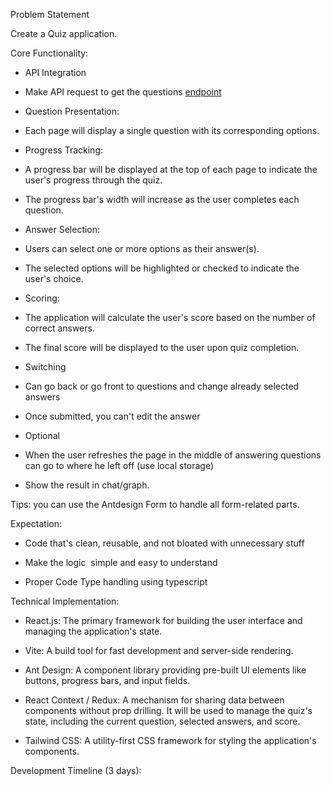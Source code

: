 Problem Statement

Create a Quiz application.

Core Functionality:

-   API Integration

-   Make API request to get the questions [endpoint](https://quizapi.io/api/v1/questions?apiKey=M7RT7dicTsTgRWHPM4LqiwuNuiHK9VmtPIuFZOnY&category=code&difficulty=Easy&limit=10&tags=JavaScript)

-   Question Presentation:

-   Each page will display a single question with its corresponding options.

-   Progress Tracking:

-   A progress bar will be displayed at the top of each page to indicate the user's progress through the quiz.

-   The progress bar's width will increase as the user completes each question.

-   Answer Selection:

-   Users can select one or more options as their answer(s).

-   The selected options will be highlighted or checked to indicate the user's choice.

-   Scoring:

-   The application will calculate the user's score based on the number of correct answers.

-   The final score will be displayed to the user upon quiz completion.

-   Switching

-   Can go back or go front to questions and change already selected answers

-   Once submitted, you can't edit the answer

-   Optional

-   When the user refreshes the page in the middle of answering questions can go to where he left off (use local storage)

-   Show the result in chat/graph.

Tips: you can use the Antdesign Form to handle all form-related parts. 

Expectation:

-   Code that's clean, reusable, and not bloated with unnecessary stuff

-   Make the logic  simple and easy to understand

-   Proper Code Type handling using typescript

Technical Implementation:

-   React.js: The primary framework for building the user interface and managing the application's state.

-   Vite: A build tool for fast development and server-side rendering.

-   Ant Design: A component library providing pre-built UI elements like buttons, progress bars, and input fields.

-   React Context / Redux: A mechanism for sharing data between components without prop drilling. It will be used to manage the quiz's state, including the current question, selected answers, and score.

-   Tailwind CSS: A utility-first CSS framework for styling the application's components.

Development Timeline (3 days):